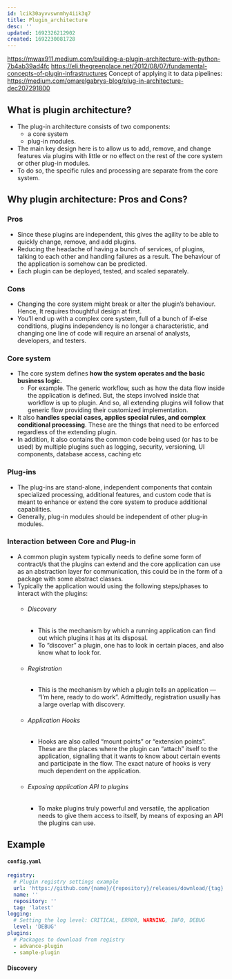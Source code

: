 ```yaml
---
id: lcik30ayvvswnmhy4iik3q7
title: Plugin_architecture
desc: ''
updated: 1692326212902
created: 1692230081728
---
```


https://mwax911.medium.com/building-a-plugin-architecture-with-python-7b4ab39ad4fc
https://eli.thegreenplace.net/2012/08/07/fundamental-concepts-of-plugin-infrastructures
Concept of applying it to data pipelines: https://medium.com/omarelgabrys-blog/plug-in-architecture-dec207291800

## What is plugin architecture?

- The plug-in architecture consists of two components: 
  - a core system
  - plug-in modules.
- The main key design here is to allow us to  add, remove, and change features via plugins with little or no effect on the rest of the core system or other plug-in modules.
- To do so, the specific rules and processing are separate from the core system. 

## Why plugin architecture: Pros and Cons?

### Pros

- Since these plugins are independent, this gives the agility to be able to quickly change, remove, and add plugins.
- Reducing the headache of having a bunch of services, of plugins, talking to each other and handling failures as a result. The behaviour of the application is somehow can be predicted.
- Each plugin can be deployed, tested, and scaled separately.

### Cons

- Changing the core system might break or alter the plugin’s behaviour. Hence, It requires thoughtful design at first.
- You’ll end up with a complex core system, full of a bunch of if-else conditions, plugins independency is no longer a characteristic, and changing one line of code will require an arsenal of analysts, developers, and testers.

### Core system

- The core system defines **how the system operates and the basic business logic.**
  - For example. The generic workflow, such as how the data flow inside the application is defined. But, the steps involved inside that workflow is up to plugin. And so, all extending plugins will follow that generic flow providing their customized implementation.
- It also **handles special cases, applies special rules, and complex conditional processing**. These are the things that need to be enforced regardless of the extending plugin.
- In addition, it also contains the common code being used (or has to be used) by multiple plugins such as logging, security, versioning, UI components, database access, caching etc

### Plug-ins
- The plug-ins are stand-alone, independent components that contain specialized processing, additional features, and custom code that is meant to enhance or extend the core system to produce additional capabilities.
- Generally, plug-in modules should be independent of other plug-in modules. 

### Interaction between Core and Plug-in

- A common plugin system typically needs to define some form of contract/s that the plugins can extend and the core application can use as an abstraction layer for communication, this could be in the form of a package with some abstract classes. 
- Typically the application would using the following steps/phases to interact with the plugins:
  - ###### Discovery
    - This is the mechanism by which a running application can find out which plugins it has at its disposal. 
    - To “discover” a plugin, one has to look in certain places, and also know what to look for.
  - ###### Registration
    - This is the mechanism by which a plugin tells an application — “I’m here, ready to do work”. Admittedly, registration usually has a large overlap with discovery.
  - ###### Application Hooks
    - Hooks are also called “mount points” or “extension points”. These are the places where the plugin can “attach” itself to the application, signalling that it wants to know about certain events and participate in the flow. The exact nature of hooks is very much dependent on the application.
  - ###### Exposing application API to plugins
    - To make plugins truly powerful and versatile, the application needs to give them access to itself, by means of exposing an API the plugins can use.

## Example

#### `config.yaml`

``` yaml
registry:
  # Plugin registry settings example
  url: 'https://github.com/{name}/{repository}/releases/download/{tag}'
  name: ''
  repository: ''
  tag: 'latest'
logging:
  # Setting the log level: CRITICAL, ERROR, WARNING, INFO, DEBUG
  level: 'DEBUG'
plugins:
  # Packages to download from registry
  - advance-plugin
  - sample-plugin
```

#### Discovery

